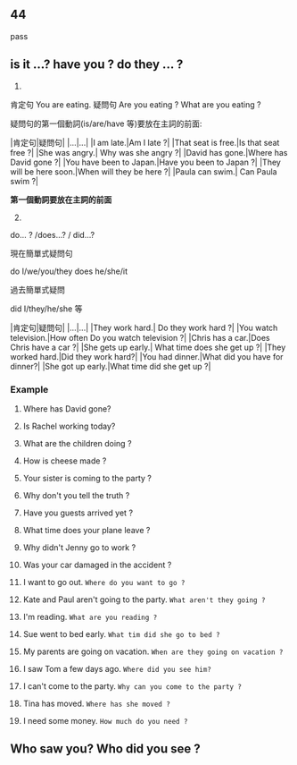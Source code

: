 ## 44
pass

## is it ...? have you  ? do they ... ?

1. 
肯定句 You are eating.
疑問句 Are you eating ? What are you eating ?

疑問句的第一個動詞(is/are/have 等)要放在主詞的前面:

|肯定句|疑問句|
|...|...|
|I am late.|Am I late ?|
|That seat is free.|Is that seat free ?|
|She was angry.| Why was she angry ?|
|David has gone.|Where has David gone ?|
|You have been to Japan.|Have you been to Japan ?|
|They will be here soon.|When will they be here ?|
|Paula can swim.| Can Paula swim ?|

**第一個動詞要放在主詞的前面**

2. 

do... ? /does...? / did...?

現在簡單式疑問句 

do I/we/you/they
does he/she/it

過去簡單式疑問

did I/they/he/she 等

|肯定句|疑問句|
|...|...|
|They work hard.| Do they work hard ?|
|You watch television.|How often Do you watch television ?|
|Chris has a car.|Does Chris have a car ?|
|She gets up early.| What time does she get up ?|
|They worked hard.|Did they work hard?|
|You had dinner.|What did you have for dinner?|
|She got up early.|What time did she get up ?|

### Example
1. Where has David gone?
2. Is Rachel working today?
3. What are the children doing ?
4. How is cheese made ?
5. Your sister is coming to the party ?
6. Why don't you tell the truth ?
7. Have you guests arrived yet ?
8. What time does your plane leave ?
9. Why didn't Jenny go to work ?
10. Was your car damaged in the accident ?

1. I want to go out. `Where do you want to go ?`
2. Kate and Paul aren't going to the party. `What aren't they going ?`
3. I'm reading. `What are you reading ?`
4. Sue went to bed early. `What tim did she go to bed ?`
5. My parents are going on vacation. `When are they going on vacation ?`
6. I saw Tom a few days ago. `Where did you see him?`
7. I can't come to the party. `Why can you come to the party ?`
8. Tina has moved. `Where has she moved ?`
9. I need some money. `How much do you need ?`

## Who saw you? Who did you see ?
